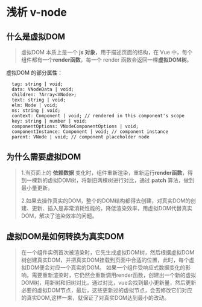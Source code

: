 # 浅析 v-node 

## 什么是虚拟DOM


>虚拟DOM 本质上是一个 **js 对象**，用于描述页面的结构，在 Vue 中，每个组件都有一个**render函数**，每一个 render 函数会返回一棵**虚拟DOM树**。

虚拟DOM 的部分属性：
``` 
  tag: string | void;
  data: VNodeData | void;
  children: ?Array<VNode>;
  text: string | void;
  elm: Node | void;
  ns: string | void;
  context: Component | void; // rendered in this component's scope
  key: string | number | void;
  componentOptions: VNodeComponentOptions | void;
  componentInstance: Component | void; // component instance
  parent: VNode | void; // component placeholder node
```
## 为什么需要虚拟DOM

> 1.当页面上的 **依赖数据** 变化时，组件重新渲染，重新运行**render函数**，得到一棵新的虚拟DOM树，将新旧两棵树进行对比，通过 **patch** 算法，做到最小量更新。
>
> 2.如果去操作真实的DOM，整个的DOM结构都得去创建，对真实DOM的创建、更新、插入是非常消耗性能的，降低渲染效率，用虚拟DOM代替真实DOM，解决了渲染效率的问题。


## 虚拟DOM是如何转换为真实DOM
>在一个组件实例首次被渲染时，它先生成虚拟DOM树，然后根据虚拟DOM树创建真实DOM，并把真实DOM挂载到页面中合适的位置，此时，每个虚拟DOM便会对应一个真实的DOM。
>如果一个组件受响应式数据变化的影响，需要重新渲染时，它仍然会重新调用render函数，创建出一个新的虚拟DOM树，用新树和旧树对比，通过对比，vue会找到最小更新量，然后更新必要的虚拟DOM节点，最后，这些更新过的虚拟节点，会去修改它们对应的真实DOM,这样一来，就保证了对真实DOM达到最小的改动。


